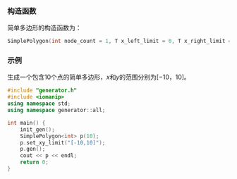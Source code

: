 ### 构造函数

简单多边形的构造函数为：

```cpp
SimplePolygon(int node_count = 1, T x_left_limit = 0, T x_right_limit = 0, T y_left_limit = 0, T y_right_limit = 0)
```

### 示例

生成一个包含$10$个点的简单多边形，$x$和$y$的范围分别为$[-10， 10]$。

```cpp
#include "generator.h"
#include <iomanip>
using namespace std;
using namespace generator::all;

int main() {
    init_gen();
    SimplePolygon<int> p(10);
    p.set_xy_limit("[-10,10]");
    p.gen();
    cout << p << endl;
    return 0;
}
```